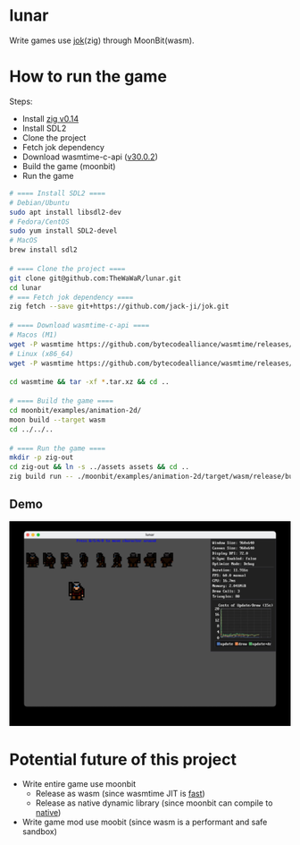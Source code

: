 # lunar
Write games use [jok](https://github.com/Jack-Ji/jok)(zig) through MoonBit(wasm).

# How to run the game

Steps:
* Install [zig v0.14](https://ziglang.org/download/#release-0.14.0)
* Install SDL2
* Clone the project
* Fetch jok dependency
* Download wasmtime-c-api ([v30.0.2](https://github.com/bytecodealliance/wasmtime/releases/tag/v30.0.2))
* Build the game (moonbit)
* Run the game

``` sh
# ==== Install SDL2 ====
# Debian/Ubuntu
sudo apt install libsdl2-dev
# Fedora/CentOS
sudo yum install SDL2-devel
# MacOS
brew install sdl2

# ==== Clone the project ====
git clone git@github.com:TheWaWaR/lunar.git
cd lunar
# === Fetch jok dependency ====
zig fetch --save git+https://github.com/jack-ji/jok.git

# ==== Download wasmtime-c-api ====
# Macos (M1)
wget -P wasmtime https://github.com/bytecodealliance/wasmtime/releases/download/v30.0.2/wasmtime-v30.0.2-aarch64-macos-c-api.tar.xz
# Linux (x86_64)
wget -P wasmtime https://github.com/bytecodealliance/wasmtime/releases/download/v30.0.2/wasmtime-v30.0.2-x86_64-linux-c-api.tar.xz

cd wasmtime && tar -xf *.tar.xz && cd ..

# ==== Build the game ====
cd moonbit/examples/animation-2d/
moon build --target wasm
cd ../../..

# ==== Run the game ====
mkdir -p zig-out
cd zig-out && ln -s ../assets assets && cd ..
zig build run -- ./moonbit/examples/animation-2d/target/wasm/release/build/lunar.wasm
```

## Demo
![demo](assets/demo.jpg)

# Potential future of this project
* Write entire game use moonbit
  - Release as wasm (since wasmtime JIT is [fast](https://programming-language-benchmarks.vercel.app/wasm-vs-lua))
  - Release as native dynamic library (since moonbit can compile to [native](https://www.moonbitlang.com/blog/native))
* Write game mod use moobit (since wasm is a performant and safe sandbox)
